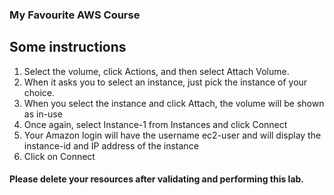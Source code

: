 ### My Favourite AWS Course

## Some instructions

1.	Select the volume, click Actions, and then select Attach Volume. 
2.	When it asks you to select an instance, just pick the instance of your choice. 
3.	When you select the instance and click Attach, the volume will be shown as in-use
4.	Once again, select Instance-1 from Instances and click Connect
5.	Your Amazon login will have the username ec2-user and will display the instance-id and IP address of the instance
6.	Click on Connect

#### Please delete your resources after validating and performing this lab.
